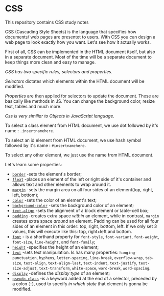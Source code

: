 # CSS
This repository contains CSS study notes

CSS (Cascading Style Sheets) is the language that specifies how documents/ web pages are presentet to users. With CSS you can design a web page to look exactly how you want. Let's see how it actually works. 

First of all, CSS can be implemented in the HTML document itself, but also in a separate document. Most of the time will be a separate document to keep things more clean and easy to manage. 

*CSS has two specific rules, _selectors_ and _properties_.*

_Selectors_ dictates which elements within the HTML document will be modified.

_Properties_ are then applied for selectors to update the document. These are basically like methods in JS. You can change the background color, resize text, tables and much more. 


*Css is very similiar to Objects in JavaScript language.*

To select a class element from HTML document, we use dot followed by it's name : `.insertnamehere`.

To select an id element from HTML document, we use hash symbol followed by it's name : `#insertnamehere`.

To select any other element, we just use the name from HTML document.

Let's learn some properties: 

- [`border`](https://developer.mozilla.org/en-US/docs/Web/CSS/border)  -sets the element's border;
- [`float`](https://developer.mozilla.org/en-US/docs/Web/CSS/float) -places an element of the left or right side of it's container and allows text and other elements to wrap around it.
- [`margin`](https://developer.mozilla.org/en-US/docs/Web/CSS/margin) -sets the margin area on all four sides of an element(top, right, left, bottom);
- [`color`](https://developer.mozilla.org/en-US/docs/Web/CSS/color) -sets the color of an element's text;
- [`background-color`](https://developer.mozilla.org/en-US/docs/Web/CSS/background-color) -sets the background color of an element;
- [`text-align`](https://developer.mozilla.org/en-US/docs/Web/CSS/text-align) -sets the alignment of a block element or table-cell box;
- [`padding`](https://developer.mozilla.org/en-US/docs/Web/CSS/padding) -creates extra space _within_ an element, while in contrast, `margin` creates extra space _around_ an element. Padding can be used for all four sides of an element in this order: top, right, bottom, left. If we only set 3 values, this will execute like this: top, right+left and bottom.
- [`font`](https://developer.mozilla.org/en-US/docs/Web/CSS/font) - is a shorthand property for `font-style`, `font-variant`, `font-weight`, `font-size`, `line-height`, and `font-family`;
- [`height`](https://developer.mozilla.org/en-US/docs/Web/CSS/height) -specifies the height of an element;
- [`text`](https://developer.mozilla.org/en-US/docs/Web/CSS/CSS_Text) -sets text manipulation. Is has many properties: `hanging-punctuation`, `hyphens`, `letter-spacing`, `line-break`, `overflow-wrap`, `tab-size`, `text-align`, `text-align-last`, `text-indent`, `text-justify`, `text-size-adjust`, `text-transform`, `white-space`, `word-break`, `word-spacing`.
- [`display`](https://developer.mozilla.org/en-US/docs/Web/CSS/display) -defines the _display type_ of an element;
- [`pseudo-class`](https://developer.mozilla.org/en-US/docs/Learn/CSS/Introduction_to_CSS/Pseudo-classes_and_pseudo-elements) -is a keyword added at the end of a selector, preceded by a colon (`:`), used to specify _in which state_ that element is gonna be modified.


